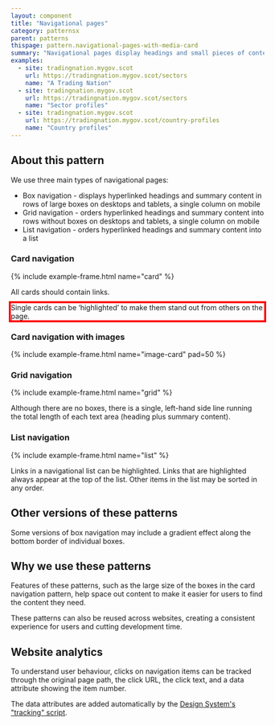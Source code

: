 ```yaml
---
layout: component
title: "Navigational pages"
category: patternsx
parent: patterns
thispage: pattern.navigational-pages-with-media-card
summary: "Navigational pages display headings and small pieces of content to help users navigate a website."
examples:
  - site: tradingnation.mygov.scot
    url: https://tradingnation.mygov.scot/sectors
    name: "A Trading Nation"
  - site: tradingnation.mygov.scot
    url: https://tradingnation.mygov.scot/sectors
    name: "Sector profiles"
  - site: tradingnation.mygov.scot
    url: https://tradingnation.mygov.scot/country-profiles
    name: "Country profiles"
---
```


## About this pattern

We use three main types of navigational pages:

* Box navigation - displays hyperlinked headings and summary content in rows of large boxes on desktops and tablets, a single column on mobile
* Grid navigation - orders hyperlinked headings and summary content into rows without boxes on desktops and tablets, a single column on mobile
* List navigation - orders hyperlinked headings and summary content into a list

### Card navigation

{% include example-frame.html name="card" %}

All cards should contain links.

<p style="outline: 4px solid red">Single cards can be ‘highlighted’ to make them stand out from others on the page.</p>

### Card navigation with images

{% include example-frame.html name="image-card" pad=50 %}

### Grid navigation

{% include example-frame.html name="grid" %}

Although there are no boxes, there is a single, left-hand side line running the total length of each text area (heading plus summary content).

### List navigation

{% include example-frame.html name="list" %}

Links in a navigational list can be highlighted. Links that are highlighted always appear at the top of the list. Other items in the list may be sorted in any order.

## Other versions of these patterns
Some versions of box navigation may include a gradient effect along the bottom border of individual boxes.

## Why we use these patterns
Features of these patterns, such as the large size of the boxes in the card navigation pattern, help space out content to make it easier for users to find the content they need.

These patterns can also be reused across websites, creating a consistent experience for users and cutting development time.

## Website analytics
To understand user behaviour, clicks on navigation items can be tracked through the original page path, the click URL, the click text, and a data attribute showing the item number.

The data attributes are added automatically by the [Design System's "tracking" script](/get-started/tracking/#category-list).
